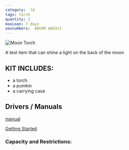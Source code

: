 ```yaml
---
category:  ld
tags: torch
quantity: 2
maxLoan: 7 days
aaunumbers:  AAU98 AAU311
---
```

![Moon Torch](https://m.media-amazon.com/images/I/51qpZ+8787S.jpg)

A test item that can shine a light on the back of the moon
## KIT INCLUDES:
-  a torch
- a pumkin
- a carrying case

## Drivers / Manuals
[manual](https://peterwilliams.dk/)

[Getting Started](https://youtu.be/gr54EEoJqHM)



### Capacity and Restrictions:
